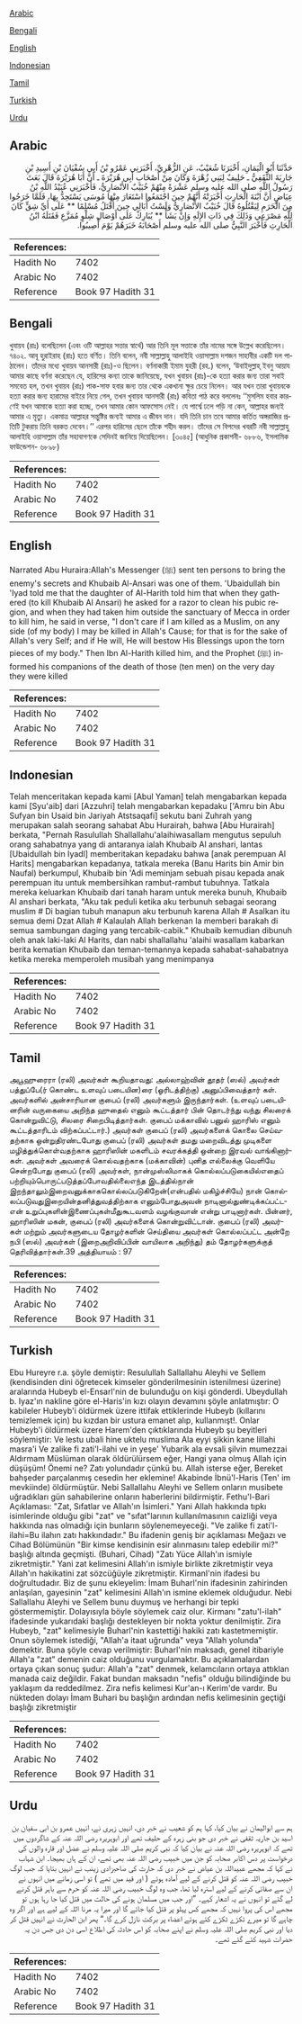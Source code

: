 [Arabic](#arabic)

[Bengali](#bengali)

[English](#english)

[Indonesian](#indonesian)

[Tamil](#tamil)

[Turkish](#turkish)

[Urdu](#urdu)

## Arabic


<div dir="rtl" lang="ar" style={{fontSize:'larger',backgroundColor:'#f8f9fa',padding:20}}>
حَدَّثَنَا أَبُو الْيَمَانِ، أَخْبَرَنَا شُعَيْبٌ، عَنِ الزُّهْرِيِّ، أَخْبَرَنِي عَمْرُو بْنُ أَبِي سُفْيَانَ بْنِ أَسِيدِ بْنِ جَارِيَةَ الثَّقَفِيُّ ـ حَلِيفٌ لِبَنِي زُهْرَةَ وَكَانَ مِنْ أَصْحَابِ أَبِي هُرَيْرَةَ ـ أَنَّ أَبَا هُرَيْرَةَ قَالَ بَعَثَ رَسُولُ اللَّهِ صلى الله عليه وسلم عَشْرَةً مِنْهُمْ خُبَيْبٌ الأَنْصَارِيُّ، فَأَخْبَرَنِي عُبَيْدُ اللَّهِ بْنُ عِيَاضٍ أَنَّ ابْنَةَ الْحَارِثِ أَخْبَرَتْهُ أَنَّهُمْ حِينَ اجْتَمَعُوا اسْتَعَارَ مِنْهَا مُوسَى يَسْتَحِدُّ بِهَا، فَلَمَّا خَرَجُوا مِنَ الْحَرَمِ لِيَقْتُلُوهُ قَالَ خُبَيْبٌ الأَنْصَارِيُّ وَلَسْتُ أُبَالِي حِينَ أُقْتَلُ مُسْلِمًا ** عَلَى أَيِّ شِقٍّ كَانَ لِلَّهِ مَصْرَعِي وَذَلِكَ فِي ذَاتِ الإِلَهِ وَإِنْ يَشَأْ ** يُبَارِكْ عَلَى أَوْصَالِ شِلْوٍ مُمَزَّعِ فَقَتَلَهُ ابْنُ الْحَارِثِ فَأَخْبَرَ النَّبِيُّ صلى الله عليه وسلم أَصْحَابَهُ خَبَرَهُمْ يَوْمَ أُصِيبُوا‏.‏
</div>
<div style={{backgroundColor:'#f8f9fa',padding:20, marginBottom: 10}}><table> <thead> <tr> <th>References:</th> <th></th> </tr> </thead> <tbody><tr><td>Hadith No</td><td>7402</td></tr><tr><td>Arabic No</td><td>7402</td></tr><tr><td>Reference</td><td>Book 97 Hadith 31</td></tr></tbody></table></div>

## Bengali


<div dir="ltr" lang="bn" style={{fontSize:'larger',backgroundColor:'#f8f9fa',padding:20}}>
খুবায়ব (রাঃ) বলেছিলেন (এবং ওটি আল্লাহর সত্তার স্বার্থে) আর তিনি মূল সত্তাকে তাঁর নামের সঙ্গে উল্লেখ করেছিলেন। ৭৪০২. আবূ হুরাইরাহ (রাঃ) হতে বর্ণিত। তিনি বলেন, নবী সাল্লাল্লাহু আলাইহি ওয়াসাল্লাম দশজন সাহাবীর একটি দল পাঠালেন। তাঁদের মধ্যে খুবায়ব আনসারী (রাঃ)-ও ছিলেন। বর্ণনাকারী ইমাম যুহরী (রহ.) বলেন, ‘উবাইদুল্লাহ্ ইবনু আয়ায আমার কাছে বর্ণনা করেছেন যে, হারিসের কন্যা তাকে জানিয়েছে, যখন খুবায়ব (রাঃ)-কে হত্যা করার জন্য তারা সবাই সমবেত হল, তখন খুবায়ব (রাঃ) পাক-সাফ হবার জন্য তার থেকে একখানা ক্ষুর চেয়ে নিলেন। আর যখন তারা খুবায়বকে হত্যা করার জন্য হারামের বাইরে নিয়ে গেল, তখন খুবায়ব আনসারী (রাঃ) কবিতা পাঠ করে বললেনঃ ‘‘মুসলিম হবার কারণেই যখন আমাকে হত্যা করা হচ্ছে, তখন আমার কোন আফসোস নেই। যে পার্শ্বে ঢলে পড়ি না কেন, আল্লাহর জন্যই আমার এ মৃত্যু। একমাত্র আল্লাহর সন্তুষ্টির জন্যই আমার এ জীবন দান। যদি তিনি চান তবে আমার কর্তিত অঙ্গরাজির প্রতিটি টুকরায় তিনি বরকত দেবেন।’’ এরপর হারিসের ছেলে তাঁকে শহীদ করল। তাঁদের সে বিপদের খবরটি নবী সাল্লাল্লাহু আলাইহি ওয়াসাল্লাম তাঁর সহাবাগণকে সেদিনই জানিয়ে দিয়েছিলেন। [৩০৪৫] (আধুনিক প্রকাশনী- ৬৮৮৬, ইসলামিক ফাউন্ডেশন- ৬৮৯৮)
</div>
<div style={{backgroundColor:'#f8f9fa',padding:20, marginBottom: 10}}><table> <thead> <tr> <th>References:</th> <th></th> </tr> </thead> <tbody><tr><td>Hadith No</td><td>7402</td></tr><tr><td>Arabic No</td><td>7402</td></tr><tr><td>Reference</td><td>Book 97 Hadith 31</td></tr></tbody></table></div>

## English


<div dir="ltr" lang="en" style={{fontSize:'larger',backgroundColor:'#f8f9fa',padding:20}}>
Narrated Abu Huraira:Allah's Messenger (ﷺ) sent ten persons to bring the enemy's secrets and Khubaib Al-Ansari was one of them. 'Ubaidullah bin 'Iyad told me that the daughter of Al-Harith told him that when they gathered (to kill Khubaib Al Ansari) he asked for a razor to clean his pubic region, and when they had taken him outside the sanctuary of Mecca in order to kill him, he said in verse, "I don't care if I am killed as a Muslim, on any side (of my body) I may be killed in Allah's Cause; for that is for the sake of Allah's very Self; and if He will, He will bestow His Blessings upon the torn pieces of my body." Then Ibn Al-Harith killed him, and the Prophet (ﷺ) informed his companions of the death of those (ten men) on the very day they were killed
</div>
<div style={{backgroundColor:'#f8f9fa',padding:20, marginBottom: 10}}><table> <thead> <tr> <th>References:</th> <th></th> </tr> </thead> <tbody><tr><td>Hadith No</td><td>7402</td></tr><tr><td>Arabic No</td><td>7402</td></tr><tr><td>Reference</td><td>Book 97 Hadith 31</td></tr></tbody></table></div>

## Indonesian


<div dir="ltr" lang="id" style={{fontSize:'larger',backgroundColor:'#f8f9fa',padding:20}}>
Telah menceritakan kepada kami [Abul Yaman] telah mengabarkan kepada kami [Syu'aib] dari [Azzuhri] telah mengabarkan kepadaku ['Amru bin Abu Sufyan bin Usaid bin Jariyah Atstsaqafi] sekutu bani Zuhrah yang merupakan salah seorang sahabat Abu Hurairah, bahwa [Abu Hurairah] berkata, "Pernah Rasulullah Shallallahu'alaihiwasallam mengutus sepuluh orang sahabatnya yang di antaranya ialah Khubaib Al anshari, lantas [Ubaidullah bin Iyadl] memberitakan kepadaku bahwa [anak perempuan Al Harits] mengabarkan kepadanya, tatkala mereka (Banu Harits bin Amir bin Naufal) berkumpul, Khubaib bin 'Adi meminjam sebuah pisau kepada anak perempuan itu untuk membersihkan rambut-rambut tubuhnya. Tatkala mereka keluarkan Khubaib dari tanah haram untuk mereka bunuh, Khubaib Al anshari berkata, "Aku tak peduli ketika aku terbunuh sebagai seorang muslim # Di bagian tubuh manapun aku terbunuh karena Allah # Asalkan itu semua demi Dzat Allah # Kalaulah Allah berkenan Ia memberi barakah di semua sambungan daging yang tercabik-cabik." Khubaib kemudian dibunuh oleh anak laki-laki Al Harits, dan nabi shallallahu 'alaihi wasallam kabarkan berita kematian Khubaib dan teman-temannya kepada sahabat-sahabatnya ketika mereka memperoleh musibah yang menimpanya
</div>
<div style={{backgroundColor:'#f8f9fa',padding:20, marginBottom: 10}}><table> <thead> <tr> <th>References:</th> <th></th> </tr> </thead> <tbody><tr><td>Hadith No</td><td>7402</td></tr><tr><td>Arabic No</td><td>7402</td></tr><tr><td>Reference</td><td>Book 97 Hadith 31</td></tr></tbody></table></div>

## Tamil


<div dir="ltr" lang="ta" style={{fontSize:'larger',backgroundColor:'#f8f9fa',padding:20}}>
அபூஹுரைரா (ரலி) அவர்கள் கூறியதாவது: அல்லாஹ்வின் தூதர் (ஸல்) அவர்கள் பத்துப்பே(ர் கொண்ட உளவுப் படையின)ரை (ஓரிடத்திற்கு) அனுப்பிவைத்தார் கள். அவர்களில் அன்சாரியான குபைப் (ரலி) அவர்களும் இருந்தார்கள். (உளவுப் படையினரின் வருகையை அறிந்த ஹுதைல் எனும் கூட்டத்தார் பின் தொடர்ந்து வந்து சிலரைக் கொன்றுவிட்டு, சிலரை சிறைபிடித்தார்கள். குபைப் மக்காவில் பனுல் ஹாரிஸ் எனும் கூட்டத்தாரிடம் விற்கப்பட்டார்.) அவர்கள் குபைப் (ரலி) அவர்களைக் கொலை செய்வதற்காக ஒன்றுதிரண்டபோது குபைப் (ரலி) அவர்கள் தமது மறைவிடத்து முடிகளை மழித்துக்கொள்வதற்காக ஹாரிஸின் மகளிடம் சவரக்கத்தி ஒன்றை இரவல் வாங்கினார்கள். அவர்கள் அவரைக் கொல்வதற்காக (மக்காவின்) புனித எல்லைக்கு வெளியே சென்றபோது குபைப் (ரலி) அவர்கள், நான்முஸ்லிமாகக் கொல்லப்படுகையில்எதைப் பற்றியும்பொருட்படுத்தப்போவதில்லைஎந்த இடத்தில்நான் இறந்தாலும்இறைவனுக்காககொல்லப்படுகிறேன்(என்பதில் மகிழ்ச்சியே) நான் கொல்லப்படுவதுஇறையின்தனித்துவத்திற்காக எனும்போதுஅவன் நாடினால்துண்டிக்கப்பட்டஎன் உறுப்புகளின்இணைப்புகள்மீதுகூடவளம் வழங்குவான் என்று பாடினார்கள். பின்னர், ஹாரிஸின் மகன், குபைப் (ரலி) அவர்களைக் கொன்றுவிட்டான். குபைப் (ரலி) அவர்கள் மற்றும் அவர்களுடைய தோழர்களின் செய்தியை அவர்கள் கொல்லப்பட்ட அன்றே நபி (ஸல்) அவர்கள் (இறைஅறிவிப்பின் வாயிலாக அறிந்து) தம் தோழர்களுக்குத் தெரிவித்தார்கள்.39 அத்தியாயம் : 97
</div>
<div style={{backgroundColor:'#f8f9fa',padding:20, marginBottom: 10}}><table> <thead> <tr> <th>References:</th> <th></th> </tr> </thead> <tbody><tr><td>Hadith No</td><td>7402</td></tr><tr><td>Arabic No</td><td>7402</td></tr><tr><td>Reference</td><td>Book 97 Hadith 31</td></tr></tbody></table></div>

## Turkish


<div dir="ltr" lang="tr" style={{fontSize:'larger',backgroundColor:'#f8f9fa',padding:20}}>
Ebu Hureyre r.a. şöyle demiştir: Resulullah Sallallahu Aleyhi ve Sellem (kendisinden dini öğretecek kimseler gönderilmesinin istenilmesi üzerine) aralarında Hubeyb el-Ensarl'nin de bulunduğu on kişi gönderdi. Ubeydullah b. Iyaz'ın nakline göre el-Haris'in kızı olayın devamını şöyle anlatmıştır: O kabileler Hubeyb'i öldürmek üzere ittifak ettiklerinde Hubeyb (kıllarını temizlemek için) bu kızdan bir ustura emanet alıp, kullanmışt!. Onlar Hubeyb'i öldürmek üzere Harem'den çıktıklarında Hubeyb şu beyitleri söylemiştir: Ve lestu ubali hine uktelu muslima Ala eyyi şikkin kane lillahi masra'i Ve zalike fi zati'l-ilahi ve in yeşe' Yubarik ala evsali şilvin mumezzai Aldırmam Müslüman olarak öldürülürsem eğer, Hangi yana olmuş Allah için düşüşüm! Önemi ne? Zatı yolundadır çünkü bu. Allah isterse eğer, Bereket bahşeder parçalanmış cesedin her eklemine! Akabinde İbnü'l-Haris (Ten' im mevkiinde) öldürmüştür. Nebi Sallallahu Aleyhi ve Sellem onların musibete uğradıkları gün sahabilerine onların haberlerini bildirmiştir. Fethu'l-Bari Açıklaması: "Zat, Sıfatlar ve Allah'ın İsimleri." Yani Allah hakkında tıpkı isimlerinde olduğu gibi "zat" ve "sıfat"larının kullanılmasının caizliği veya hakkında nas olmadığı için bunların söylenemeyeceği. "Ve zalike fi zati'l-ilahi=Bu ilahın zatı hakkındadır." Bu ifadenin geniş bir açıklaması Meğazı ve Cihad Bölümünün "Bir kimse kendisinin esir alınmasını talep edebilir mi?" başlığı altında geçmişti. (Buhari, Cihad) "Zatı Yüce Allah'ın ismiyle zikretmiştir." Yani zat kelimesini Allah'ın ismiyle birlikte zikretmiştir veya Allah'ın hakikatini zat sözcüğüyle zikretmiştir. KirmanI'nin ifadesi bu doğrultudadır. Biz de şunu ekleyelim: İmam Buharl'nin ifadesinin zahirinden anlaşılan, gayesinin "zat" kelimesini Allah'ın ismine eklemek olduğudur. Nebi Sallallahu Aleyhi ve Sellem bunu duymuş ve herhangi bir tepki göstermemiştir. Dolayısıyla böyle söylemek caiz olur. Kirmanı "zatu'l-ilah" ifadesinde yukarıdaki başlığı destekleyen bir nokta yoktur denilmiştir. Zira Hubeyb, "zat" kelimesiyle Buharl'nin kastettiği hakiki zatı kastetmemiştir. Onun söylemek istediği, "Allah'a itaat uğrunda" veya "Allah yolunda" demektir. Buna şöyle cevap verilmiştir: Buharl'nin maksadı, genel itibariyle Allah'a "zat" demenin caiz olduğunu vurgulamaktır. Bu açıklamalardan ortaya çıkan sonuç şudur: Allah'a "zat" denmek, kelamcıların ortaya attıklan manada caiz değildir. Fakat bundan maksadın "nefis" olduğu bilindiğinde bu yaklaşım da reddedilmez. Zira nefis kelimesi Kur'an-ı Kerim'de vardır. Bu nükteden dolayı İmam Buhari bu başlığın ardından nefis kelimesinin geçtiği başlığı zikretmiştir
</div>
<div style={{backgroundColor:'#f8f9fa',padding:20, marginBottom: 10}}><table> <thead> <tr> <th>References:</th> <th></th> </tr> </thead> <tbody><tr><td>Hadith No</td><td>7402</td></tr><tr><td>Arabic No</td><td>7402</td></tr><tr><td>Reference</td><td>Book 97 Hadith 31</td></tr></tbody></table></div>

## Urdu


<div dir="rtl" lang="ur" style={{fontSize:'larger',backgroundColor:'#f8f9fa',padding:20}}>
ہم سے ابوالیمان نے بیان کیا، کہا ہم کو شعیب نے خبر دی، انہیں زہری نے، انہیں عمرو بن ابی سفیان بن اسید بن جاریہ ثقفی نے خبر دی جو بنی زہرہ کے حلیف تھے اور ابوہریرہ رضی اللہ عنہ کے شاگردوں میں تھے کہ ابوہریرہ رضی اللہ عنہ نے بیان کیا کہ نبی کریم صلی اللہ علیہ وسلم نے عضل اور قارہ والوں کی درخواست پر دس اکابر صحابہ کو جن میں خبیب رضی اللہ عنہ بھی تھے، ان کے ہاں بھیجا۔ ابن شہاب نے کہا کہ مجھے عبیداللہ بن عیاض نے خبر دی کہ حارث کی صاحبزادی زینب نے انہیں بتایا کہ جب لوگ خبیب رضی اللہ عنہ کو قتل کرنے کے لیے آمادہ ہوئے ( اور قید میں تھے ) تو اسی زمانے میں انہوں نے ان سے صفائی کرنے کے لیے استرہ لیا تھا، جب وہ لوگ خبیب رضی اللہ عنہ کو حرم سے باہر قتل کرنے لے گئے تو انہوں نے یہ اشعار کہے۔ ”اور جب میں مسلمان ہونے کی حالت میں قتل کیا جا رہا ہوں تو مجھے اس کی پروا نہیں کہ مجھے کس پہلو پر قتل کیا جائے گا اور میرا یہ مرنا اللہ کے لیے ہے اور اگر وہ چاہے گا تو میرے ٹکڑے ٹکڑے کئے ہوئے اعضاء پر برکت نازل کرے گا۔“ پھر ابن الحارث نے انہیں قتل کر دیا اور نبی کریم صلی اللہ علیہ وسلم نے اپنے صحابہ کو اس حادثہ کی اطلاع اسی دن دی جس دن یہ حضرات شہید کئے گئے تھے۔
</div>
<div style={{backgroundColor:'#f8f9fa',padding:20, marginBottom: 10}}><table> <thead> <tr> <th>References:</th> <th></th> </tr> </thead> <tbody><tr><td>Hadith No</td><td>7402</td></tr><tr><td>Arabic No</td><td>7402</td></tr><tr><td>Reference</td><td>Book 97 Hadith 31</td></tr></tbody></table></div>